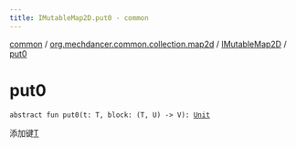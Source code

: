 ```yaml
---
title: IMutableMap2D.put0 - common
---
```


[common](../../index.html) / [org.mechdancer.common.collection.map2d](../index.html) / [IMutableMap2D](index.html) / [put0](./put0.html)

# put0

`abstract fun put0(t: T, block: (T, U) -> V): `[`Unit`](https://kotlinlang.org/api/latest/jvm/stdlib/kotlin/-unit/index.html)

添加键[T](index.html#T)

